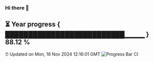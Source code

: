 ### Hi there 👋
⏳ Year progress { ██████████████████████████▁▁▁▁ } 88.12 %
---
⏰ Updated on Mon, 18 Nov 2024 12:16:01 GMT
![Progress Bar CI](https://github.com/Moyi321/Moyi321/workflows/Progress%20Bar%20CI/badge.svg)
